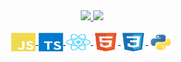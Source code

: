 ###

<!--
**matusdevops/matusdevops** is a ✨ _special_ ✨ repository because its `README.md` (this file) appears on your GitHub profile.

Here are some ideas to get you started:

- 🔭 I’m currently working on ...
- 🌱 I’m currently learning ...
- 👯 I’m looking to collaborate on ...
- 🤔 I’m looking for help with ...
- 💬 Ask me about ...
- 📫 How to reach me: ...
- 😄 Pronouns: ...
- ⚡ Fun fact: ...
-->

<div align="center">
	<a href="https://beacons.ai/matusdevops">
	<br><img height="180em" src="https://github-readme-stats.vercel.app/api?username=matusdevops&show_icons=true&theme=radical"/>
      <img height="180em" src="https://github-readme-stats.vercel.app/api/top-langs/?username=matusdevops&hide_progress=false"/>
   
</div>

<div style="display: inline_block" align="center"><br>

  <img align="center" alt="Matus-Js" height="30" width="40" src="https://raw.githubusercontent.com/devicons/devicon/master/icons/javascript/javascript-plain.svg">
  <img align="center" alt="Matus-Ts" height="30" width="40" src="https://raw.githubusercontent.com/devicons/devicon/master/icons/typescript/typescript-plain.svg">
  <img align="center" alt="Matus-React" height="30" width="40" src="https://raw.githubusercontent.com/devicons/devicon/master/icons/react/react-original.svg">
  <img align="center" alt="Matus-HTML" height="30" width="40" src="https://raw.githubusercontent.com/devicons/devicon/master/icons/html5/html5-original.svg">
  <img align="center" alt="Matus-CSS" height="30" width="40" src="https://raw.githubusercontent.com/devicons/devicon/master/icons/css3/css3-original.svg">
  <img align="center" alt="Matus-Python" height="30" width="40" src="https://raw.githubusercontent.com/devicons/devicon/master/icons/python/python-original.svg">
  <!-- <img align="center" alt="Matus-Csharp" height="30" width="40" src="https://raw.githubusercontent.com/devicons/devicon/master/icons/csharp/csharp-original.svg"> >

</div>



  
